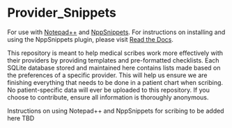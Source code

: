 # Provider_Snippets

For use with [Notepad++](https://notepad-plus-plus.org/) and [NppSnippets](https://github.com/ffes/nppsnippets). For instructions on installing and using the NppSnippets plugin, please visit [Read the Docs](https://nppsnippets.readthedocs.io/en/latest/installation.html). 

This repository is meant to help medical scribes work more effectively with their providers by providing templates and pre-formatted checklists. Each SQLite database stored and maintained here contains lists made based on the preferences of a specific provider. This will help us ensure we are finishing everything that needs to be done in a patient chart when scribing. No patient-specific data will ever be uploaded to this repository. If you choose to contribute, ensure all information is thoroughly anonymous.

Instructions on using Notepad++ and NppSnippets for scribing to be added here TBD
